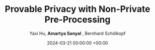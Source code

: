 ---
layout: post
categories: research
authors: "Amartya Sanyal"
venue: Arxiv
shortVenue: Arxiv
title:  "Provable Privacy with Non-Private Pre-Processing"
date:   2024-03-21 00:00:00 +00:00
author: Yaxi Hu, <strong> Amartya Sanyal </strong>, Bernhard Schölkopf
important: new
accepted: no
arxiv: https://arxiv.org/abs/2403.13041
---